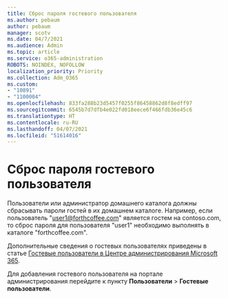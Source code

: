 ```yaml
---
title: Сброс пароля гостевого пользователя
ms.author: pebaum
author: pebaum
manager: scotv
ms.date: 04/7/2021
ms.audience: Admin
ms.topic: article
ms.service: o365-administration
ROBOTS: NOINDEX, NOFOLLOW
localization_priority: Priority
ms.collection: Adm_O365
ms.custom:
- "10891"
- "1100004"
ms.openlocfilehash: 833fa288b23d5457f0255f86458862d8f8edff97
ms.sourcegitcommit: 6545b7d7dfb4e022fd018eece6f466fdb36e45c6
ms.translationtype: HT
ms.contentlocale: ru-RU
ms.lasthandoff: 04/07/2021
ms.locfileid: "51614016"
---
```

# <a name="guest-user-password-reset"></a>Сброс пароля гостевого пользователя

Пользователи или администратор домашнего каталога должны сбрасывать пароли гостей в их домашнем каталоге. Например, если пользователь "user1@forthcoffee.com" является гостем на contoso.com, то сброс пароля для пользователя "user1" необходимо выполнять в каталоге "forthcoffee.com".

Дополнительные сведения о гостевых пользователях приведены в статье [Гостевые пользователи в Центре администрирования Microsoft 365](https://docs.microsoft.com/microsoft-365/admin/add-users/about-guest-users).

Для добавления гостевого пользователя на портале администрирования перейдите к пункту **Пользователи** > **Гостевые пользователи**.